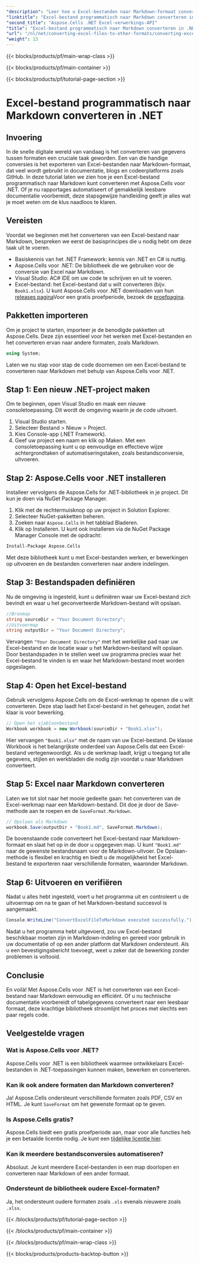 ```yaml
---
"description": "Leer hoe u Excel-bestanden naar Markdown-formaat converteert met Aspose.Cells voor .NET in deze gedetailleerde, stapsgewijze handleiding. Verhoog uw productiviteit met eenvoudige bestandsconversie."
"linktitle": "Excel-bestand programmatisch naar Markdown converteren in .NET"
"second_title": "Aspose.Cells .NET Excel-verwerkings-API"
"title": "Excel-bestand programmatisch naar Markdown converteren in .NET"
"url": "/nl/net/converting-excel-files-to-other-formats/converting-excel-file-to-markdown/"
"weight": 13
---
```


{{< blocks/products/pf/main-wrap-class >}}

{{< blocks/products/pf/main-container >}}

{{< blocks/products/pf/tutorial-page-section >}}

# Excel-bestand programmatisch naar Markdown converteren in .NET

## Invoering

In de snelle digitale wereld van vandaag is het converteren van gegevens tussen formaten een cruciale taak geworden. Een van die handige conversies is het exporteren van Excel-bestanden naar Markdown-formaat, dat veel wordt gebruikt in documentatie, blogs en codeerplatforms zoals GitHub. In deze tutorial laten we zien hoe je een Excel-bestand programmatisch naar Markdown kunt converteren met Aspose.Cells voor .NET. Of je nu rapportages automatiseert of gemakkelijk leesbare documentatie voorbereidt, deze stapsgewijze handleiding geeft je alles wat je moet weten om de klus naadloos te klaren.
## Vereisten
Voordat we beginnen met het converteren van een Excel-bestand naar Markdown, bespreken we eerst de basisprincipes die u nodig hebt om deze taak uit te voeren.
- Basiskennis van het .NET Framework: kennis van .NET en C# is nuttig.
- Aspose.Cells voor .NET: De bibliotheek die we gebruiken voor de conversie van Excel naar Markdown.
- Visual Studio: AC# IDE om uw code te schrijven en uit te voeren.
- Excel-bestand: het Excel-bestand dat u wilt converteren (bijv. `Book1.xlsx`).
U kunt Aspose.Cells voor .NET downloaden van hun [releases pagina](https://releases.aspose.com/cells/net/)Voor een gratis proefperiode, bezoek de [proefpagina](https://releases.aspose.com/).
## Pakketten importeren
Om je project te starten, importeer je de benodigde pakketten uit Aspose.Cells. Deze zijn essentieel voor het werken met Excel-bestanden en het converteren ervan naar andere formaten, zoals Markdown.
```csharp
using System;
```

Laten we nu stap voor stap de code doornemen om een Excel-bestand te converteren naar Markdown met behulp van Aspose.Cells voor .NET.
## Stap 1: Een nieuw .NET-project maken
Om te beginnen, open Visual Studio en maak een nieuwe consoletoepassing. Dit wordt de omgeving waarin je de code uitvoert.
1. Visual Studio starten.
2. Selecteer Bestand > Nieuw > Project.
3. Kies Console-app (.NET Framework).
4. Geef uw project een naam en klik op Maken.
Met een consoletoepassing kunt u op eenvoudige en effectieve wijze achtergrondtaken of automatiseringstaken, zoals bestandsconversie, uitvoeren.
## Stap 2: Aspose.Cells voor .NET installeren
Installeer vervolgens de Aspose.Cells for .NET-bibliotheek in je project. Dit kun je doen via NuGet Package Manager.
1. Klik met de rechtermuisknop op uw project in Solution Explorer.
2. Selecteer NuGet-pakketten beheren.
3. Zoeken naar `Aspose.Cells` in het tabblad Bladeren.
4. Klik op Installeren.
U kunt ook installeren via de NuGet Package Manager Console met de opdracht:
```bash
Install-Package Aspose.Cells
```
Met deze bibliotheek kunt u met Excel-bestanden werken, er bewerkingen op uitvoeren en de bestanden converteren naar andere indelingen.
## Stap 3: Bestandspaden definiëren
Nu de omgeving is ingesteld, kunt u definiëren waar uw Excel-bestand zich bevindt en waar u het geconverteerde Markdown-bestand wilt opslaan.
```csharp
//Bronmap
string sourceDir = "Your Document Directory";
//Uitvoermap
string outputDir = "Your Document Directory";
```
Vervangen `"Your Document Directory"` met het werkelijke pad naar uw Excel-bestand en de locatie waar u het Markdown-bestand wilt opslaan.
Door bestandspaden in te stellen weet uw programma precies waar het Excel-bestand te vinden is en waar het Markdown-bestand moet worden opgeslagen.
## Stap 4: Open het Excel-bestand
Gebruik vervolgens Aspose.Cells om de Excel-werkmap te openen die u wilt converteren. Deze stap laadt het Excel-bestand in het geheugen, zodat het klaar is voor bewerking.
```csharp
// Open het sjabloonbestand
Workbook workbook = new Workbook(sourceDir + "Book1.xlsx");
```
Hier vervangen `"Book1.xlsx"` met de naam van uw Excel-bestand. De klasse Workbook is het belangrijkste onderdeel van Aspose.Cells dat een Excel-bestand vertegenwoordigt.
Als u de werkmap laadt, krijgt u toegang tot alle gegevens, stijlen en werkbladen die nodig zijn voordat u naar Markdown converteert.
## Stap 5: Excel naar Markdown converteren
Laten we tot slot naar het mooie gedeelte gaan: het converteren van de Excel-werkmap naar een Markdown-bestand. Dit doe je door de Save-methode aan te roepen en de `SaveFormat.Markdown`.
```csharp
// Opslaan als Markdown
workbook.Save(outputDir + "Book1.md", SaveFormat.Markdown);
```
De bovenstaande code converteert het Excel-bestand naar Markdown-formaat en slaat het op in de door u opgegeven map. U kunt `"Book1.md"` naar de gewenste bestandsnaam voor de Markdown-uitvoer.
De Opslaan-methode is flexibel en krachtig en biedt u de mogelijkheid het Excel-bestand te exporteren naar verschillende formaten, waaronder Markdown.
## Stap 6: Uitvoeren en verifiëren
Nadat u alles hebt ingesteld, voert u het programma uit en controleert u de uitvoermap om na te gaan of het Markdown-bestand succesvol is aangemaakt.
```csharp
Console.WriteLine("ConvertExcelFileToMarkdown executed successfully.");
```
Nadat u het programma hebt uitgevoerd, zou uw Excel-bestand beschikbaar moeten zijn in Markdown-indeling en gereed voor gebruik in uw documentatie of op een ander platform dat Markdown ondersteunt.
Als u een bevestigingsbericht toevoegt, weet u zeker dat de bewerking zonder problemen is voltooid.
## Conclusie
En voilà! Met Aspose.Cells voor .NET is het converteren van een Excel-bestand naar Markdown eenvoudig en efficiënt. Of u nu technische documentatie voorbereidt of tabelgegevens converteert naar een leesbaar formaat, deze krachtige bibliotheek stroomlijnt het proces met slechts een paar regels code. 
## Veelgestelde vragen
### Wat is Aspose.Cells voor .NET?  
Aspose.Cells voor .NET is een bibliotheek waarmee ontwikkelaars Excel-bestanden in .NET-toepassingen kunnen maken, bewerken en converteren.
### Kan ik ook andere formaten dan Markdown converteren?  
Ja! Aspose.Cells ondersteunt verschillende formaten zoals PDF, CSV en HTML. Je kunt `SaveFormat` om het gewenste formaat op te geven.
### Is Aspose.Cells gratis?  
Aspose.Cells biedt een gratis proefperiode aan, maar voor alle functies heb je een betaalde licentie nodig. Je kunt een [tijdelijke licentie hier](https://purchase.aspose.com/temporary-license/).
### Kan ik meerdere bestandsconversies automatiseren?  
Absoluut. Je kunt meerdere Excel-bestanden in een map doorlopen en converteren naar Markdown of een ander formaat.
### Ondersteunt de bibliotheek oudere Excel-formaten?  
Ja, het ondersteunt oudere formaten zoals `.xls` evenals nieuwere zoals `.xlsx`.

{{< /blocks/products/pf/tutorial-page-section >}}

{{< /blocks/products/pf/main-container >}}

{{< /blocks/products/pf/main-wrap-class >}}

{{< blocks/products/products-backtop-button >}}